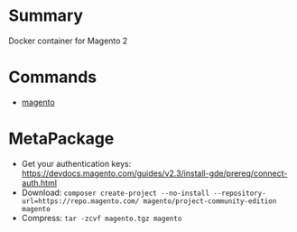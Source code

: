 # Summary

Docker container for Magento 2

# Commands

- [magento](https://devdocs.magento.com/guides/v2.3/config-guide/cli/config-cli-subcommands.html)

# MetaPackage

- Get your authentication keys: https://devdocs.magento.com/guides/v2.3/install-gde/prereq/connect-auth.html
- Download: `composer create-project --no-install --repository-url=https://repo.magento.com/ magento/project-community-edition magento`
- Compress: `tar -zcvf magento.tgz magento`
